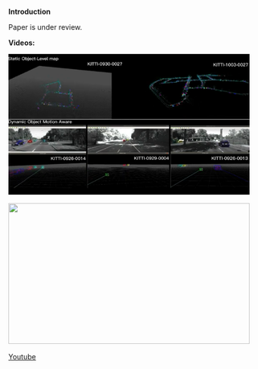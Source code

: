 **Introduction**

Paper is under review.

**Videos:**

<p align="left">
  <img src="multi-object motion estimation.png" width = "480" height = "280" />
</p>
<p align="left">
  <img src="MOMA_SLAM.gif" width = "480" height = "280" />
</p>

[Youtube](https://youtu.be/wDiVLt6Q7xQ)

